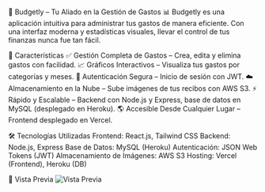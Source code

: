 🚀 Budgetly – Tu Aliado en la Gestión de Gastos
📊 Budgetly es una aplicación intuitiva para administrar tus gastos de manera eficiente. Con una interfaz moderna y estadísticas visuales, llevar el control de tus finanzas nunca fue tan fácil.

🌟 Características
✅ Gestión Completa de Gastos – Crea, edita y elimina gastos con facilidad.
📈 Gráficos Interactivos – Visualiza tus gastos por categorías y meses.
🔐 Autenticación Segura – Inicio de sesión con JWT.
☁️ Almacenamiento en la Nube – Sube imágenes de tus recibos con AWS S3.
⚡ Rápido y Escalable – Backend con Node.js y Express, base de datos en MySQL (desplegado en Heroku).
🌎 Accesible Desde Cualquier Lugar – Frontend desplegado en Vercel.

🛠️ Tecnologías Utilizadas
Frontend: React.js, Tailwind CSS
Backend: Node.js, Express
Base de Datos: MySQL (Heroku)
Autenticación: JSON Web Tokens (JWT)
Almacenamiento de Imágenes: AWS S3
Hosting: Vercel (Frontend), Heroku (DB)

🎥 Vista Previa
![Vista Previa](Budgetly-Front-end/cliente/assest/dashboardFull.png)

